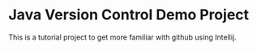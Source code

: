 # Java Version Control Demo Project
This is a tutorial project to get more familiar with github using Intellij.